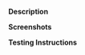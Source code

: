 **Description**

<!-- Describe the purpose or reason for the pull request -->

**Screenshots**

<!-- Add screenshots of the change, if applicable -->

**Testing Instructions**

<!-- Provide steps for testing -->
<!-- 1. Activate the theme. -->
<!-- 2. Visit the archives page. -->
<!-- 3. etc. -->
